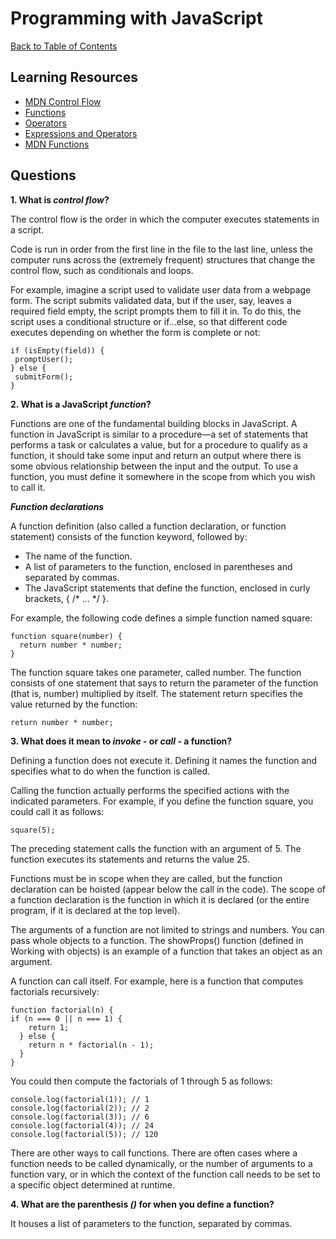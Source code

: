 # Programming with JavaScript

[Back to Table of Contents](./README.md)

## Learning Resources

* [MDN Control Flow](https://developer.mozilla.org/en-US/docs/Glossary/Control_flow)
* [Functions](https://www.w3schools.com/js/js_functions.asp)
* [Operators](https://www.w3schools.com/js/js_operators.asp)
* [Expressions and Operators](https://developer.mozilla.org/en-US/docs/Web/JavaScript/Guide/Expressions_and_Operators)
* [MDN Functions](https://developer.mozilla.org/en-US/docs/Web/JavaScript/Guide/Functions)

## Questions

**1. What is *control flow*?**  

The control flow is the order in which the computer executes statements in a script.

Code is run in order from the first line in the file to the last line, unless the computer runs across the (extremely frequent) structures that change the control flow, such as conditionals and loops.

For example, imagine a script used to validate user data from a webpage form. The script submits validated data, but if the user, say, leaves a required field empty, the script prompts them to fill it in. To do this, the script uses a conditional structure or if...else, so that different code executes depending on whether the form is complete or not:

    if (isEmpty(field)) {
     promptUser();
    } else {
     submitForm();
    }

**2. What is a JavaScript *function*?**

Functions are one of the fundamental building blocks in JavaScript. A function in JavaScript is similar to a procedure—a set of statements that performs a task or calculates a value, but for a procedure to qualify as a function, it should take some input and return an output where there is some obvious relationship between the input and the output. To use a function, you must define it somewhere in the scope from which you wish to call it.

***Function declarations***

A function definition (also called a function declaration, or function statement) consists of the function keyword, followed by:

* The name of the function.
* A list of parameters to the function, enclosed in parentheses and separated by commas.
* The JavaScript statements that define the function, enclosed in curly brackets, { /* … */ }.

For example, the following code defines a simple function named square:

    function square(number) {
      return number * number;
    }

The function square takes one parameter, called number. The function consists of one statement that says to return the parameter of the function (that is, number) multiplied by itself. The statement return specifies the value returned by the function:

    return number * number;

**3. What does it mean to *invoke* - or *call* - a function?**

Defining a function does not execute it. Defining it names the function and specifies what to do when the function is called.

Calling the function actually performs the specified actions with the indicated parameters. For example, if you define the function square, you could call it as follows:

    square(5);

The preceding statement calls the function with an argument of 5. The function executes its statements and returns the value 25.

Functions must be in scope when they are called, but the function declaration can be hoisted (appear below the call in the code). The scope of a function declaration is the function in which it is declared (or the entire program, if it is declared at the top level).

The arguments of a function are not limited to strings and numbers. You can pass whole objects to a function. The showProps() function (defined in Working with objects) is an example of a function that takes an object as an argument.

A function can call itself. For example, here is a function that computes factorials recursively:

    function factorial(n) {
    if (n === 0 || n === 1) {
        return 1;
      } else {
        return n * factorial(n - 1);
      }
    }

You could then compute the factorials of 1 through 5 as follows:

    console.log(factorial(1)); // 1
    console.log(factorial(2)); // 2
    console.log(factorial(3)); // 6
    console.log(factorial(4)); // 24
    console.log(factorial(5)); // 120

There are other ways to call functions. There are often cases where a function needs to be called dynamically, or the number of arguments to a function vary, or in which the context of the function call needs to be set to a specific object determined at runtime.

**4. What are the parenthesis *()* for when you define a function?**  

It houses a list of parameters to the function, separated by commas.

